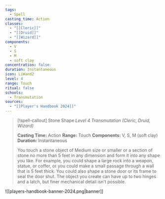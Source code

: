 ```yaml
---
tags:
  - Spell
casting_time: Action
classes:
  - "[[Cleric]]"
  - "[[Druid]]"
  - "[[Wizard]]"
components:
  - V
  - S
  - M
  - soft clay
concentration: false
duration: Instantaneous
icon: LiWand2
level: 4
range: Touch
ritual: false
schools:
  - Transmutation
sources: 
  - "[[Player's Handbook 2024]]"
---
```

>[!spell-callout] Stone Shape
>_Level 4 Transmutation (Cleric, Druid, Wizard)_
>
>**Casting Time:** Action
>**Range:** Touch
>**Components:** V, S, M (soft clay)
>**Duration:** Instantaneous
>
>You touch a stone object of Medium size or smaller or a section of stone no more than 5 feet in any dimension and form it into any shape you like. For example, you could shape a large rock into a weapon, statue, or coffer, or you could make a small passage through a wall that is 5 feet thick. You could also shape a stone door or its frame to seal the door shut. The object you create can have up to two hinges and a latch, but finer mechanical detail isn't possible.


![[players-handbook-banner-2024.png|banner]]